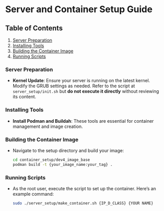 # Server and Container Setup Guide

## Table of Contents
1. [Server Preparation](#server-preparation)
2. [Installing Tools](#installing-tools)
3. [Building the Container Image](#building-the-container-image)
4. [Running Scripts](#running-scripts)

### Server Preparation
- **Kernel Update**: Ensure your server is running on the latest kernel. Modify the GRUB settings as needed. Refer to the script at `server_setup/init.sh` but **do not execute it directly** without reviewing its content.

### Installing Tools
- **Install Podman and Buildah**: These tools are essential for container management and image creation.

### Building the Container Image
- Navigate to the setup directory and build your image:
  ```bash
  cd container_setup/dev4_image_base
  podman build -t {your_image_name:your_tag} .
  ```

### Running Scripts
- As the root user, execute the script to set up the container. Here’s an example command:
  ```bash
  sudo ./server_setup/make_container.sh {IP_D_CLASS} {YOUR NAME}
  ```

